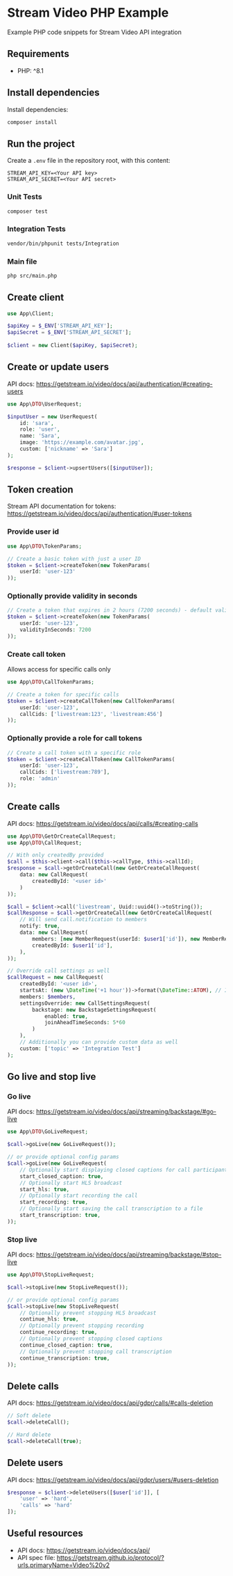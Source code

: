 # Stream Video PHP Example

Example PHP code snippets for Stream Video API integration

## Requirements

- PHP: ^8.1

## Install dependencies

Install dependencies:
```bash
composer install
```

## Run the project

Create a `.env` file in the repository root, with this content:

```
STREAM_API_KEY=<Your API key>
STREAM_API_SECRET=<Your API secret>
```

### Unit Tests

```bash
composer test
```

### Integration Tests

```bash
vendor/bin/phpunit tests/Integration
```

### Main file

```bash
php src/main.php
```

## Create client

```php
use App\Client;

$apiKey = $_ENV['STREAM_API_KEY'];
$apiSecret = $_ENV['STREAM_API_SECRET'];
    
$client = new Client($apiKey, $apiSecret);
```

## Create or update users

API docs: https://getstream.io/video/docs/api/authentication/#creating-users

```php
use App\DTO\UserRequest;

$inputUser = new UserRequest(
    id: 'sara',
    role: 'user',
    name: 'Sara',
    image: 'https://example.com/avatar.jpg',
    custom: ['nickname' => 'Sara']
);

$response = $client->upsertUsers([$inputUser]);
```

## Token creation

Stream API documentation for tokens: https://getstream.io/video/docs/api/authentication/#user-tokens

### Provide user id

```php
use App\DTO\TokenParams;

// Create a basic token with just a user ID
$token = $client->createToken(new TokenParams(
    userId: 'user-123'
));
```

### Optionally provide validity in seconds

```php
// Create a token that expires in 2 hours (7200 seconds) - default validity is 1 hour
$token = $client->createToken(new TokenParams(
    userId: 'user-123',
    validityInSeconds: 7200
));
```

### Create call token

Allows access for specific calls only

```php
use App\DTO\CallTokenParams;

// Create a token for specific calls
$token = $client->createCallToken(new CallTokenParams(
    userId: 'user-123',
    callCids: ['livestream:123', 'livestream:456']
));
```

### Optionally provide a role for call tokens

```php
// Create a call token with a specific role
$token = $client->createCallToken(new CallTokenParams(
    userId: 'user-123',
    callCids: ['livestream:789'],
    role: 'admin'
));
```

## Create calls

API docs: https://getstream.io/video/docs/api/calls/#creating-calls

```php
use App\DTO\GetOrCreateCallRequest;
use App\DTO\CallRequest;

// With only createdBy provided
$call = $this->client->call($this->callType, $this->callId);
$response = $call->getOrCreateCall(new GetOrCreateCallRequest(
    data: new CallRequest(
        createdById: '<user id>'
    )
));

$call = $client->call('livestream', Uuid::uuid4()->toString());
$callResponse = $call->getOrCreateCall(new GetOrCreateCallRequest(
    // Will send call.notification to members
    notify: true,
    data: new CallRequest(
        members: [new MemberRequest(userId: $user1['id']), new MemberRequest(userId: $user2['id'])],
        createdById: $user1['id'],
    ),
));

// Override call settings as well
$callRequest = new CallRequest(
    createdById: '<user id>',
    startsAt: (new \DateTime('+1 hour'))->format(\DateTime::ATOM), // ISO 8601 date string
    members: $members,
    settingsOverride: new CallSettingsRequest(
        backstage: new BackstageSettingsRequest(
            enabled: true,
            joinAheadTimeSeconds: 5*60
        )
    ),
    // Additionally you can provide custom data as well
    custom: ['topic' => 'Integration Test']
);
```

## Go live and stop live

### Go live

API docs: https://getstream.io/video/docs/api/streaming/backstage/#go-live 

```php
use App\DTO\GoLiveRequest;

$call->goLive(new GoLiveRequest());

// or provide optional config params
$call->goLive(new GoLiveRequest(
    // Optionally start displaying closed captions for call participants
    start_closed_caption: true,
    // Optionally start HLS broadcast
    start_hls: true,
    // Optionally start recording the call
    start_recording: true,
    // Optionally start saving the call transcription to a file
    start_transcription: true,
));
```

### Stop live

API docs: https://getstream.io/video/docs/api/streaming/backstage/#stop-live

```php
use App\DTO\StopLiveRequest;

$call->stopLive(new StopLiveRequest());

// or provide optional config params
$call->stopLive(new StopLiveRequest(
    // Optionally prevent stopping HLS broadcast
    continue_hls: true,
    // Optionally prevent stopping recording
    continue_recording: true,
    // Optionally prevent stopping closed captions
    continue_closed_caption: true,
    // Optionally prevent stopping call transcription
    continue_transcription: true,
));
```

## Delete calls

API docs: https://getstream.io/video/docs/api/gdpr/calls/#calls-deletion

```php
// Soft delete
$call->deleteCall();

// Hard delete
$call->deleteCall(true);
```

## Delete users

API docs: https://getstream.io/video/docs/api/gdpr/users/#users-deletion

```php
$response = $client->deleteUsers([$user['id']], [
    'user' => 'hard',
    'calls' => 'hard'
]);
```

## Useful resources

- API docs: https://getstream.io/video/docs/api/
- API spec file: https://getstream.github.io/protocol/?urls.primaryName=Video%20v2
